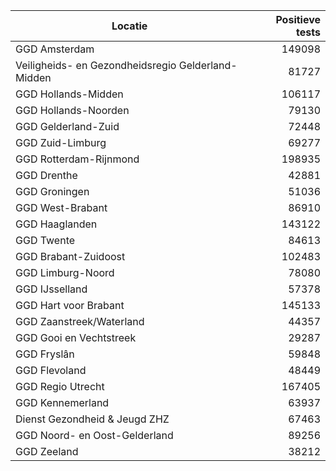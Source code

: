 | Locatie | Positieve tests |
|---------|----------------:|
| GGD Amsterdam                            | 149098 |
| Veiligheids- en Gezondheidsregio Gelderland-Midden | 81727 |
| GGD Hollands-Midden                      | 106117 |
| GGD Hollands-Noorden                     | 79130 |
| GGD Gelderland-Zuid                      | 72448 |
| GGD Zuid-Limburg                         | 69277 |
| GGD Rotterdam-Rijnmond                   | 198935 |
| GGD Drenthe                              | 42881 |
| GGD Groningen                            | 51036 |
| GGD West-Brabant                         | 86910 |
| GGD Haaglanden                           | 143122 |
| GGD Twente                               | 84613 |
| GGD Brabant-Zuidoost                     | 102483 |
| GGD Limburg-Noord                        | 78080 |
| GGD IJsselland                           | 57378 |
| GGD Hart voor Brabant                    | 145133 |
| GGD Zaanstreek/Waterland                 | 44357 |
| GGD Gooi en Vechtstreek                  | 29287 |
| GGD Fryslân                              | 59848 |
| GGD Flevoland                            | 48449 |
| GGD Regio Utrecht                        | 167405 |
| GGD Kennemerland                         | 63937 |
| Dienst Gezondheid & Jeugd ZHZ            | 67463 |
| GGD Noord- en Oost-Gelderland            | 89256 |
| GGD Zeeland                              | 38212 |
